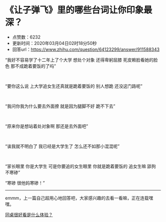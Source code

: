 # 《让子弹飞》里的哪些台词让你印象最深？
- 点赞数：6232
- 更新时间：2020年03月04日02时18分50秒
- 回答url：https://www.zhihu.com/question/64123299/answer/911588343
<body>
 <p data-pid="TLF2E6MO">“我好不容易学了十二年上了个大学 想处个对象 还得卑躬屈膝 死皮赖脸看她的脸色 那不成跪着要饭的了吗”</p>
 <p class="ztext-empty-paragraph"><br></p>
 <p data-pid="8oQ7glhb">“要你这么说 上大学追女生还真就是跪着要饭的 别人想跪 还没这门路呢”</p>
 <p class="ztext-empty-paragraph"><br></p>
 <p data-pid="_aSYQ0rA">“我问你我为什么要去外面撩 就是因为腿脚不好 跪不下去”</p>
 <p class="ztext-empty-paragraph"><br></p>
 <p data-pid="RKouNOcy">“原来你是想站着处对象啊 那还是去外面吧”</p>
 <p class="ztext-empty-paragraph"><br></p>
 <p data-pid="uLuRjypN">“诶我就不明白了 我已经是大学生了 怎么还不如那小混混呢”</p>
 <p class="ztext-empty-paragraph"><br></p>
 <p data-pid="7gocLD4n">“家长眼里 你是大学生 可是你要追的女生眼里 你就是跪着要饭的 追女生嘛 舔狗 不寒碜”</p>
 <p data-pid="yB-9yGTP">“寒碜 很他妈寒碜！”</p>
 <hr>
 <p data-pid="_yp665Kh">emmm，上一篇自己超用心地回答吧，大家感兴趣的去看一看嘛，正在连载嘿嘿。</p><a data-draft-node="block" data-draft-type="link-card" href="https://www.zhihu.com/question/370052996/answer/1025941791" class="internal">同桌很好看是什么体验？</a>
 <p></p>
</body>